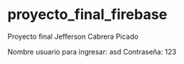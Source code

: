 # proyecto_final_firebase
Proyecto final Jefferson Cabrera Picado

Nombre usuario para ingresar: asd
Contraseña: 123
